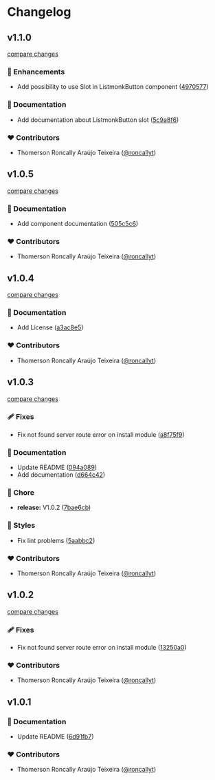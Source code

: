 # Changelog


## v1.1.0

[compare changes](https://github.com/roncallyt/nuxt-listmonk/compare/v1.0.5...v1.1.0)

### 🚀 Enhancements

- Add possibility to use Slot in ListmonkButton component ([4970577](https://github.com/roncallyt/nuxt-listmonk/commit/4970577))

### 📖 Documentation

- Add documentation about ListmonkButton slot ([5c9a8f6](https://github.com/roncallyt/nuxt-listmonk/commit/5c9a8f6))

### ❤️ Contributors

- Thomerson Roncally Araújo Teixeira ([@roncallyt](https://github.com/roncallyt))

## v1.0.5

[compare changes](https://github.com/roncallyt/nuxt-listmonk/compare/v1.0.4...v1.0.5)

### 📖 Documentation

- Add component documentation ([505c5c6](https://github.com/roncallyt/nuxt-listmonk/commit/505c5c6))

### ❤️ Contributors

- Thomerson Roncally Araújo Teixeira ([@roncallyt](https://github.com/roncallyt))

## v1.0.4

[compare changes](https://github.com/roncallyt/nuxt-listmonk/compare/v1.0.3...v1.0.4)

### 📖 Documentation

- Add License ([a3ac8e5](https://github.com/roncallyt/nuxt-listmonk/commit/a3ac8e5))

### ❤️ Contributors

- Thomerson Roncally Araújo Teixeira ([@roncallyt](https://github.com/roncallyt))

## v1.0.3

[compare changes](https://github.com/roncallyt/nuxt-listmonk/compare/v1.0.1...v1.0.3)

### 🩹 Fixes

- Fix not found server route error on install module ([a8f75f9](https://github.com/roncallyt/nuxt-listmonk/commit/a8f75f9))

### 📖 Documentation

- Update README ([094a089](https://github.com/roncallyt/nuxt-listmonk/commit/094a089))
- Add documentation ([d664c42](https://github.com/roncallyt/nuxt-listmonk/commit/d664c42))

### 🏡 Chore

- **release:** V1.0.2 ([7bae6cb](https://github.com/roncallyt/nuxt-listmonk/commit/7bae6cb))

### 🎨 Styles

- Fix lint problems ([5aabbc2](https://github.com/roncallyt/nuxt-listmonk/commit/5aabbc2))

### ❤️ Contributors

- Thomerson Roncally Araújo Teixeira ([@roncallyt](https://github.com/roncallyt))

## v1.0.2

[compare changes](https://github.com/roncallyt/nuxt-listmonk/compare/v1.0.1...v1.0.2)

### 🩹 Fixes

- Fix not found server route error on install module ([13250a0](https://github.com/roncallyt/nuxt-listmonk/commit/13250a0))

### ❤️ Contributors

- Thomerson Roncally Araújo Teixeira ([@roncallyt](https://github.com/roncallyt))

## v1.0.1


### 📖 Documentation

- Update README ([6d91fb7](https://github.com/roncallyt/nuxt-listmonk/commit/6d91fb7))

### ❤️ Contributors

- Thomerson Roncally Araújo Teixeira ([@roncallyt](https://github.com/roncallyt))

